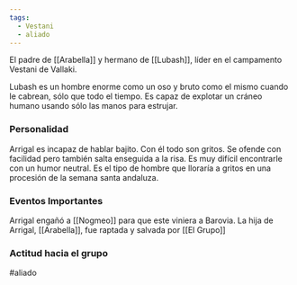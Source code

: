 ```yaml
---
tags:
  - Vestani
  - aliado
---
```

El padre de [[Arabella]] y hermano de [[Lubash]], líder en el campamento Vestani de Vallaki.

Lubash es un hombre enorme como un oso y bruto como el mismo cuando le cabrean, sólo que todo el tiempo. 
Es capaz de explotar un cráneo humano usando sólo las manos para estrujar.

### Personalidad
Arrigal es incapaz de hablar bajito. Con él todo son gritos. Se ofende con facilidad pero también salta enseguida a la risa. Es muy difícil encontrarle con un humor neutral.
Es el tipo de hombre que lloraría a gritos en una procesión de la semana santa andaluza.

### Eventos Importantes

Arrigal engañó a [[Nogmeo]] para que este viniera a Barovia. 
La hija de Arrigal, [[Arabella]], fue raptada y salvada por [[El Grupo]]

### Actitud hacia el grupo

#aliado 